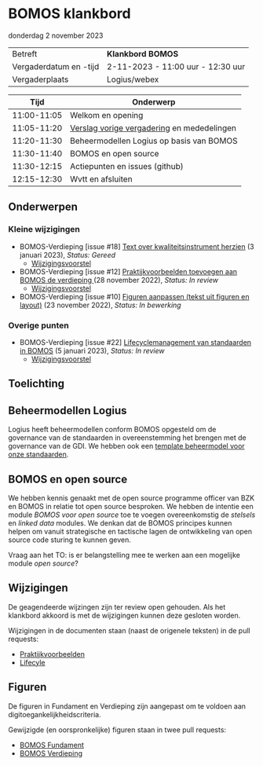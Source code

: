 <!-----------------------------







   Dit bestand wordt automatisch gegenereerd.
   Handmatige toevoegingen worden overschreven.







----------------------------->
# BOMOS klankbord

donderdag 2 november 2023


|  |   |
|------------------------|-------------------------------------|
| Betreft  | **Klankbord BOMOS** |
| Vergaderdatum en -tijd | 2-11-2023 - 11:00 uur - 12:30 uur |
| Vergaderplaats  | Logius/webex  |

| Tijd | Onderwerp |
| --- | --- |
| 11:00-11:05 | Welkom en opening                          |
| 11:05-11:20 | [Verslag vorige vergadering](verslag.md) en mededelingen | 
| 11:20-11:30 | Beheermodellen Logius op basis van BOMOS   |
| 11:30-11:40 | BOMOS en open source | 
| 11:30-12:15 | Actiepunten en issues (github)             |
| 12:15-12:30 | Wvtt en afsluiten                          |

## Onderwerpen

### Kleine wijzigingen
* BOMOS-Verdieping [issue #18] [Text over kwaliteitsinstrument herzien](https://github.com/Logius-standaarden/BOMOS-Verdieping/issues/18) (3 januari 2023), _Status: Gereed_
  * [Wijzigingsvoorstel](https://github.com//Logius-standaarden/BOMOS-Verdieping/pull/15/files)
* BOMOS-Verdieping [issue #12] [Praktijkvoorbeelden toevoegen aan BOMOS de  verdieping ](https://github.com/Logius-standaarden/BOMOS-Verdieping/issues/12) (28 november 2022), _Status: In review_
  * [Wijzigingsvoorstel](https://github.com//Logius-standaarden/BOMOS-Verdieping/pull/14/files)
* BOMOS-Verdieping [issue #10] [Figuren aanpassen (tekst uit figuren en layout)](https://github.com/Logius-standaarden/BOMOS-Verdieping/issues/10) (23 november 2022), _Status: In bewerking_

### Overige punten
* BOMOS-Verdieping [issue #22] [Lifecyclemanagement van standaarden in BOMOS](https://github.com/Logius-standaarden/BOMOS-Verdieping/issues/22) (5 januari 2023), _Status: In review_
  * [Wijzigingsvoorstel](https://github.com//Logius-standaarden/BOMOS-Verdieping/pull/23/files)

## Toelichting


## Beheermodellen Logius

Logius heeft beheermodellen conform BOMOS opgesteld om de governance van de standaarden in overeenstemming het brengen met de governance van de GDI. We hebben ook een [template beheermodel voor onze standaarden](https://github.com/Logius-standaarden/Logius-Beheermodel).

## BOMOS en open source

We hebben kennis genaakt met de open source programme officer van BZK en BOMOS in relatie tot open source besproken. We hebben de intentie een module *BOMOS voor open source* toe te voegen overeenkomstig de *stelsels* en *linked data* modules. We denkan dat de BOMOS principes kunnen helpen om vanuit strategische en tactische lagen de ontwikkeling van open source code sturing te kunnen geven. 

Vraag aan het TO: is er belangstelling mee te werken aan een mogelijke module _open source_?

## Wijzigingen

De geagendeerde wijzingen zijn ter review open gehouden. Als het klankbord akkoord is met de wijzigingen kunnen deze gesloten worden.

Wijzigingen in de documenten staan (naast de origenele teksten) in de pull requests:
- [Praktijkvoorbeelden](https://github.com/Logius-standaarden/BOMOS-Verdieping/pull/14/files?short_path=525b143#diff-525b143ec390b36359aaa5f519fc8d9665572f3abcac34e68af8ac41035077a7)
- [Lifecyle](https://github.com/Logius-standaarden/BOMOS-Verdieping/pull/23/files?short_path=75b97fe#diff-75b97fe2be1953715b6c674a83eb404a8956a938e6855c23ad5cc5d0f1ad3ac9)

## Figuren

De figuren in Fundament en Verdieping zijn aangepast om te voldoen aan digitoegankelijkheidscriteria.

Gewijzigde (en oorspronkelijke) figuren staan in twee pull requests:
- [BOMOS Fundament](https://github.com/Logius-standaarden/BOMOS-Fundament/pull/20/files?short_path=e700cdb#diff-e700cdbc4e64f7c32e5d1acf1bc24dc97f63f72a9c127cc5ea642b5daa119ef3)
- [BOMOS Verdieping](https://github.com/Logius-standaarden/BOMOS-Verdieping/pull/20/files?short_path=75b97fe#diff-75b97fe2be1953715b6c674a83eb404a8956a938e6855c23ad5cc5d0f1ad3ac9)
